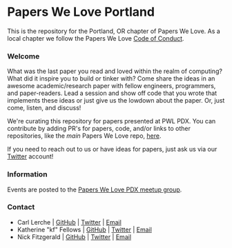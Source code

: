 # Papers We Love Portland

This is the repository for the Portland, OR chapter of Papers We Love. As a local chapter we follow the Papers We Love [Code of Conduct](code-of-conduct.md).

### Welcome

What was the last paper you read and loved within the realm of computing? What did it inspire you to build or tinker with? Come share the ideas in an awesome academic/research paper with fellow engineers, programmers, and paper-readers. Lead a session and show off code that you wrote that implements these ideas or just give us the lowdown about the paper. Or, just come, listen, and discuss!

We're curating this repository for papers presented at PWL PDX. You can contribute by adding PR's for papers, code, and/or links to other repositories, like the _main_ Papers We Love repo, [here](https://github.com/papers-we-love/papers-we-love).

If you need to reach out to us or have ideas for papers, just ask us via our [Twitter](https://twitter.com/pwlpdx) account!

### Information

Events are posted to the [Papers We Love PDX meetup group](http://www.meetup.com/Papers-We-Love-PDX/).

### Contact

- Carl Lerche | [GitHub](https://github.com/carllerche) | [Twitter](https://twitter.com/carllerche) | [Email](mailto:me@carllerche.com)
- Katherine "kf" Fellows | [GitHub](https://github.com/kpfell) | [Twitter](https://twitter.com/kf) | [Email](k@therinefello.ws)
- Nick Fitzgerald | [GitHub](https://github.com/fitzgen) | [Twitter](https://twitter.com/fitzgen) | [Email](mailto:fitzgen@gmail.com)
